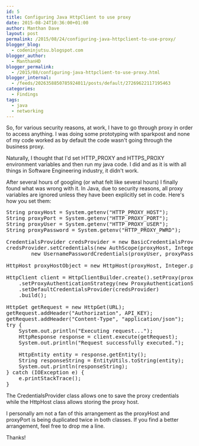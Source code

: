 ```yaml
---
id: 5
title: Configuring Java HttpClient to use proxy
date: 2015-08-24T10:36:00+01:00
author: Manthan Dave
layout: post
permalink: /2015/08/24/configuring-java-httpclient-to-use-proxy/
blogger_blog:
  - codeninjutsu.blogspot.com
blogger_author:
  - ManthanHD
blogger_permalink:
  - /2015/08/configuring-java-httpclient-to-use-proxy.html
blogger_internal:
  - /feeds/2026358850785924011/posts/default/27269622117195463
categories:
  - Findings
tags:
  - java
  - networking
---
```

So, for various security reasons, at work, I have to go through proxy in order to access anything. I was doing some prototyping with sparkpost and none of my code worked as by default the code wasn't going through the business proxy.

Naturally, I thought that I'd set HTTP_PROXY and HTTPS_PROXY environment variables and then run my java code. I did and as it is with all things in Software Engineering industry, it didn't work.

After several hours of googling (or what felt like several hours) I finally found what was wrong with it. In Java, due to security reasons, all proxy variables are ignored unless they have been explicitly set in code. Here's how you set them:<!--more-->
<pre class="lang:java">String proxyHost = System.getenv("HTTP_PROXY_HOST");
String proxyPort = System.getenv("HTTP_PROXY_PORT");
String proxyUser = System.getenv("HTTP_PROXY_USER");
String proxyPassword = System.getenv("HTTP_PROXY_PWRD");

CredentialsProvider credsProvider = new BasicCredentialsProvider();
credsProvider.setCredentials(new AuthScope(proxyHost, Integer.parseInt(proxyPort)),
        new UsernamePasswordCredentials(proxyUser, proxyPassword));

HttpHost proxyHostObject = new HttpHost(proxyHost, Integer.parseInt(proxyPort));

HttpClient client = HttpClientBuilder.create().setProxy(proxyHostObject)
    .setProxyAuthenticationStrategy(new ProxyAuthenticationStrategy())
    .setDefaultCredentialsProvider(credsProvider)
    .build();

HttpGet getRequest = new HttpGet(URL);
getRequest.addHeader("Authorization", API_KEY);
getRequest.addHeader("Content-Type", "application/json");
try {
    System.out.println("Executing request...");
    HttpResponse response = client.execute(getRequest);
    System.out.println("Request successfully executed.");

    HttpEntity entity = response.getEntity();
    String responseString = EntityUtils.toString(entity);
    System.out.println(responseString);
} catch (IOException e) {
    e.printStackTrace();
}</pre>
The CredentialsProvider class allows one to save the proxy credentials while the HttpHost class allows storing the proxy host.

I personally am not a fan of this arrangement as the proxyHost and proxyPort is being duplicated twice in both classes. If you find a better arrangement, feel free to drop me a line.

Thanks!